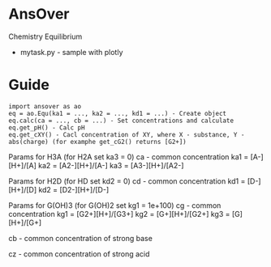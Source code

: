 # AnsOver
Chemistry Equilibrium

* mytask.py - sample with plotly

# Guide
```
import ansover as ao 
eq = ao.Equ(ka1 = ..., ka2 = ..., kd1 = ...) - Create object
eq.calc(ca = ..., cb = ...) - Set concentrations and calculate
eq.get_pH() - Calc pH
eq.get_cXY() - Cacl concentration of XY, where X - substance, Y - abs(charge) (for examphe get_cG2() returns [G2+])
```

Params for H3A (for H2A set ka3 = 0)
ca - common concentration
ka1 = [A-][H+]/[A]
ka2 = [A2-][H+]/[A-]
ka3 = [A3-][H+]/[A2-]

Params for H2D (for HD set kd2 = 0)
cd - common concentration
kd1 = [D-][H+]/[D]
kd2 = [D2-][H+]/[D-]

Params for G(OH)3 (for G(OH)2 set kg1 = 1e+100)
cg - common concentration
kg1 = [G2+][H+]/[G3+]
kg2 = [G+][H+]/[G2+]
kg3 = [G][H+]/[G+]


cb - common concentration of strong base

cz - common concentration of strong acid
